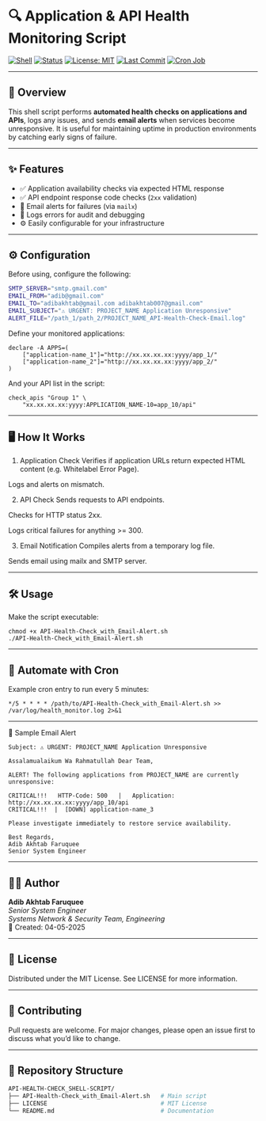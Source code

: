 # 🔍 Application & API Health Monitoring Script

[![Shell](https://img.shields.io/badge/Shell-Bash-brightgreen?logo=gnu-bash&logoColor=white)](https://www.gnu.org/software/bash/)
[![Status](https://img.shields.io/badge/status-active-success.svg)](https://github.com/adibakhtab007/shell_script)
[![License: MIT](https://img.shields.io/badge/License-MIT-yellow.svg)](./LICENSE)
[![Last Commit](https://img.shields.io/github/last-commit/adibakhtab007/shell_script.svg)](https://github.com/adibakhtab007/shell_script/commits/main)
[![Cron Job](https://img.shields.io/badge/Cron-Every%205%20min-blue)](https://crontab.guru/#*/5_*_*_*_*)

---

## 🧾 Overview

This shell script performs **automated health checks on applications and APIs**, logs any issues, and sends **email alerts** when services become unresponsive. It is useful for maintaining uptime in production environments by catching early signs of failure.

---

## ✨ Features

- ✅ Application availability checks via expected HTML response
- ✅ API endpoint response code checks (`2xx` validation)
- 📧 Email alerts for failures (via `mailx`)
- 📜 Logs errors for audit and debugging
- ⚙️ Easily configurable for your infrastructure

---

## ⚙️ Configuration

Before using, configure the following:

```bash
SMTP_SERVER="smtp.gmail.com"
EMAIL_FROM="adib@gmail.com"
EMAIL_TO="adibakhtab@gmail.com adibakhtab007@gmail.com"
EMAIL_SUBJECT="⚠️ URGENT: PROJECT_NAME Application Unresponsive"
ALERT_FILE="/path_1/path_2/PROJECT_NAME_API-Health-Check-Email.log"
```

Define your monitored applications:

```
declare -A APPS=(
	["application-name_1"]="http://xx.xx.xx.xx:yyyy/app_1/"
	["application-name_2"]="http://xx.xx.xx.xx:yyyy/app_2/"
)
```

And your API list in the script:

```
check_apis "Group 1" \
	"xx.xx.xx.xx:yyyy:APPLICATION_NAME-10=app_10/api"
```

---

##  🖥️ How It Works
1. Application Check
Verifies if application URLs return expected HTML content (e.g. Whitelabel Error Page).

Logs and alerts on mismatch.

2. API Check
Sends requests to API endpoints.

Checks for HTTP status 2xx.

Logs critical failures for anything >= 300.

3. Email Notification
Compiles alerts from a temporary log file.

Sends email using mailx and SMTP server.

---

##  🛠️ Usage
Make the script executable:

```
chmod +x API-Health-Check_with_Email-Alert.sh
./API-Health-Check_with_Email-Alert.sh
```

---

##  📅 Automate with Cron
Example cron entry to run every 5 minutes:

```
*/5 * * * * /path/to/API-Health-Check_with_Email-Alert.sh >> /var/log/health_monitor.log 2>&1
```

---

📧 Sample Email Alert

```
Subject: ⚠️ URGENT: PROJECT_NAME Application Unresponsive

Assalamualaikum Wa Rahmatullah Dear Team,

ALERT! The following applications from PROJECT_NAME are currently unresponsive:

CRITICAL!!!   HTTP-Code: 500   |   Application: http://xx.xx.xx.xx:yyyy/app_10/api
CRITICAL!!!  |  [DOWN] application-name_3

Please investigate immediately to restore service availability.

Best Regards,
Adib Akhtab Faruquee
Senior System Engineer
```

---

## 🧑‍💻 Author

**Adib Akhtab Faruquee**  
_Senior System Engineer_  
_Systems Network & Security Team, Engineering_  
📅 Created: 04-05-2025

---

##  📝 License
Distributed under the MIT License. See LICENSE for more information.

---

##  🤝 Contributing
Pull requests are welcome. For major changes, please open an issue first to discuss what you’d like to change.

---

##  📂 Repository Structure
```bash
API-HEALTH-CHECK_SHELL-SCRIPT/
├── API-Health-Check_with_Email-Alert.sh   # Main script
├── LICENSE                                # MIT License
└── README.md                              # Documentation
```